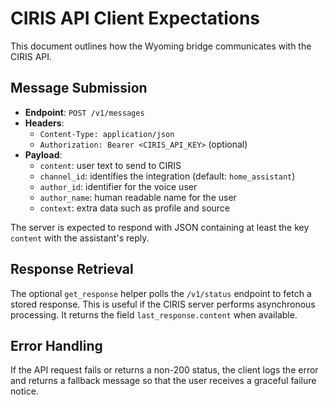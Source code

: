 # CIRIS API Client Expectations

This document outlines how the Wyoming bridge communicates with the CIRIS API.

## Message Submission

- **Endpoint**: `POST /v1/messages`
- **Headers**:
  - `Content-Type: application/json`
  - `Authorization: Bearer <CIRIS_API_KEY>` (optional)
- **Payload**:
  - `content`: user text to send to CIRIS
  - `channel_id`: identifies the integration (default: `home_assistant`)
  - `author_id`: identifier for the voice user
  - `author_name`: human readable name for the user
  - `context`: extra data such as profile and source

The server is expected to respond with JSON containing at least the key `content` with the assistant's reply.

## Response Retrieval

The optional `get_response` helper polls the `/v1/status` endpoint to fetch a stored response. This is useful if the CIRIS server performs asynchronous processing. It returns the field `last_response.content` when available.

## Error Handling

If the API request fails or returns a non-200 status, the client logs the error and returns a fallback message so that the user receives a graceful failure notice.
